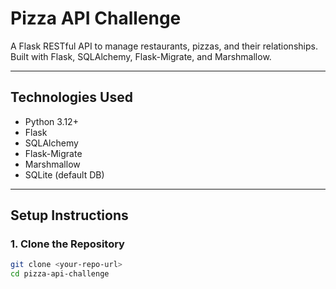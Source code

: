 #  Pizza API Challenge

A Flask RESTful API to manage restaurants, pizzas, and their relationships. Built with Flask, SQLAlchemy, Flask-Migrate, and Marshmallow.

---

##  Technologies Used

- Python 3.12+
- Flask
- SQLAlchemy
- Flask-Migrate
- Marshmallow
- SQLite (default DB)

---

##  Setup Instructions

### 1. Clone the Repository

```bash
git clone <your-repo-url>
cd pizza-api-challenge

